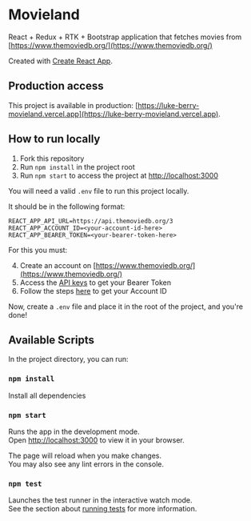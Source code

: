 # Movieland

React + Redux + RTK + Bootstrap application that fetches movies from [https://www.themoviedb.org/](https://www.themoviedb.org/)

Created with [Create React App](https://github.com/facebook/create-react-app).

## Production access

This project is available in production: [https://luke-berry-movieland.vercel.app](https://luke-berry-movieland.vercel.app).

## How to run locally

1. Fork this repository
2. Run `npm install` in the project root
3. Run `npm start` to access the project at [http://localhost:3000](http://localhost:3000)

You will need a valid `.env` file to run this project locally.

It should be in the following format:

```
REACT_APP_API_URL=https://api.themoviedb.org/3
REACT_APP_ACCOUNT_ID=<your-account-id-here>
REACT_APP_BEARER_TOKEN=<your-bearer-token-here>
```

For this you must:

4. Create an account on [https://www.themoviedb.org/](https://www.themoviedb.org/)
5. Access the [API keys](https://www.themoviedb.org/settings/api) to get your Bearer Token
6. Follow the steps [here](https://www.themoviedb.org/talk/605cbdda8f26bc002a612929#605e51579a64350054ff8c63) to get your Account ID

Now, create a `.env` file and place it in the root of the project, and you're done!

## Available Scripts

In the project directory, you can run:

### `npm install`

Install all dependencies

### `npm start`

Runs the app in the development mode.\
Open [http://localhost:3000](http://localhost:3000) to view it in your browser.

The page will reload when you make changes.\
You may also see any lint errors in the console.

### `npm test`

Launches the test runner in the interactive watch mode.\
See the section about [running tests](https://facebook.github.io/create-react-app/docs/running-tests) for more information.
